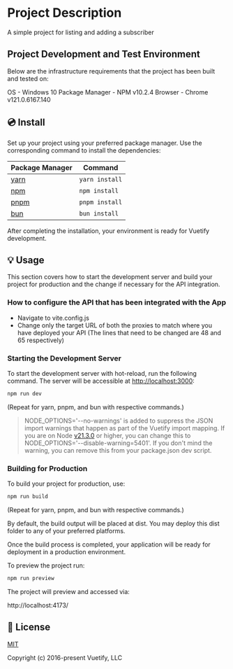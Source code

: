 # Project Description

A simple project for listing and adding a subscriber

## Project Development and Test Environment
Below are the infrastructure requirements that the project has been built and tested on:

OS - Windows 10
Package Manager - NPM v10.2.4
Browser - Chrome v121.0.6167.140


## 💿 Install

Set up your project using your preferred package manager. Use the corresponding command to install the dependencies:

| Package Manager                                                | Command        |
|---------------------------------------------------------------|----------------|
| [yarn](https://yarnpkg.com/getting-started)                   | `yarn install` |
| [npm](https://docs.npmjs.com/cli/v7/commands/npm-install)     | `npm install`  |
| [pnpm](https://pnpm.io/installation)                          | `pnpm install` |
| [bun](https://bun.sh/#getting-started)                        | `bun install`  |

After completing the installation, your environment is ready for Vuetify development.

## 💡 Usage

This section covers how to start the development server and build your project for production and the change if necessary for the API integration.

### How to configure the API that has been integrated with the App

- Navigate to vite.config.js
- Change only the target URL of both the proxies to match where you have deployed your API (The lines that need to be changed are 48 and 65 respectively)

### Starting the Development Server

To start the development server with hot-reload, run the following command. The server will be accessible at [http://localhost:3000](http://localhost:3000):

```bash
npm run dev
```

(Repeat for yarn, pnpm, and bun with respective commands.)

> NODE_OPTIONS='--no-warnings' is added to suppress the JSON import warnings that happen as part of the Vuetify import mapping. If you are on Node [v21.3.0](https://nodejs.org/en/blog/release/v21.3.0) or higher, you can change this to NODE_OPTIONS='--disable-warning=5401'. If you don't mind the warning, you can remove this from your package.json dev script.

### Building for Production

To build your project for production, use:

```bash
npm run build
```

(Repeat for yarn, pnpm, and bun with respective commands.)

By default, the build output will be placed at dist. You may deploy this dist folder to any of your preferred platforms.

Once the build process is completed, your application will be ready for deployment in a production environment.

To preview the project run:
```bash
npm run preview
```

The project will preview and accessed via:

http://localhost:4173/

## 📑 License
[MIT](http://opensource.org/licenses/MIT)

Copyright (c) 2016-present Vuetify, LLC
